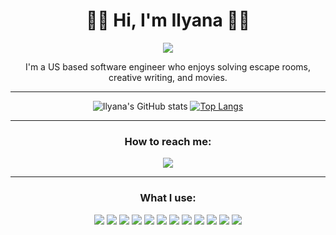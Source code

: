 ### 

<div align="center">
  <h1> 🤟🏾 Hi, I'm Ilyana 🤘🏾 </h1>
    <a href="#"><img alt"Me at my graduation from UT Austin" src="https://user-images.githubusercontent.com/105837328/185202270-5978616c-fbfb-4fc2-b527-3249504ccd58.jpeg"/></a>
  <p align="center">I'm a US based software engineer who enjoys solving escape rooms, creative writing, and movies.</p>
  <hr>

  ![Ilyana's GitHub stats](https://github-readme-stats.vercel.app/api?username=ilsyim&show_icons=true&theme=dracula)
  [![Top Langs](https://github-readme-stats.vercel.app/api/top-langs/?username=ilsyim&layout=compact&theme=dracula)](https://github.com/ilsyim/github-readme-stats)

  <hr>
  <h3>How to reach me: </h3>
   <a href="#"><img src="https://img.shields.io/badge/linkedin-%230077B5.svg?style=for-the-badge&logo=linkedin&logoColor=white"/></a>
  
  
  <hr>
  <h3>What I use: </h3>
  <a href="#"><img src="https://img.shields.io/badge/html5-%23E34F26.svg?style=for-the-badge&logo=html5&logoColor=white"/></a>
  <a href="#"><img src="https://img.shields.io/badge/css3-%231572B6.svg?style=for-the-badge&logo=css3&logoColor=white"/></a>
  <a href="#"><img src="https://img.shields.io/badge/python3-3670A0?style=for-the-badge&logo=python3&logoColor=ffdd54"/></a>
  <a href="#"><img src="https://img.shields.io/badge/javascript-%23323330.svg?style=for-the-badge&logo=javascript&logoColor=%23F7DF1E"/></a>
  <a href="#"><img src="https://img.shields.io/badge/MongoDB-%234ea94b.svg?style=for-the-badge&logo=mongodb&logoColor=white"/></a>
  <a href="#"><img src="https://img.shields.io/badge/Canva-%2300C4CC.svg?style=for-the-badge&logo=Canva&logoColor=white"/></a>
  <a href="#"><img src="https://img.shields.io/badge/Zoom-2D8CFF?style=for-the-badge&logo=zoom&logoColor=white"/></a>
  <a href="#"><img src="https://img.shields.io/badge/react-%2320232a.svg?style=for-the-badge&logo=react&logoColor=%2361DAFB"/></a>
  <a href="#"><img src="https://img.shields.io/badge/node.js-6DA55F?style=for-the-badge&logo=node.js&logoColor=white"/></a>
  <a href="#"><img src="https://img.shields.io/badge/express.js-%23404d59.svg?style=for-the-badge&logo=express&logoColor=%2361DAFB"/></a>
  <a href="#"><img src="https://img.shields.io/badge/bootstrap-%23563D7C.svg?style=for-the-badge&logo=bootstrap&logoColor=white"/></a>
  <a href="#"><img src="https://img.shields.io/badge/Visual%20Studio%20Code-0078d7.svg?style=for-the-badge&logo=visual-studio-code&logoColor=white"/></a>
</div>
  
<!--
**ilsyim/ilsyim** is a ✨ _special_ ✨ repository because its `README.md` (this file) appears on your GitHub profile.
Here are some ideas to get you started:
- 🔭 I’m currently working on ...
- 🌱 I’m currently learning ...
- 👯 I’m looking to collaborate on ...
- 🤔 I’m looking for help with ...
- 💬 Ask me about ...
- 📫 How to reach me: ...
- 😄 Pronouns: ...
- ⚡ Fun fact: ...
-->
